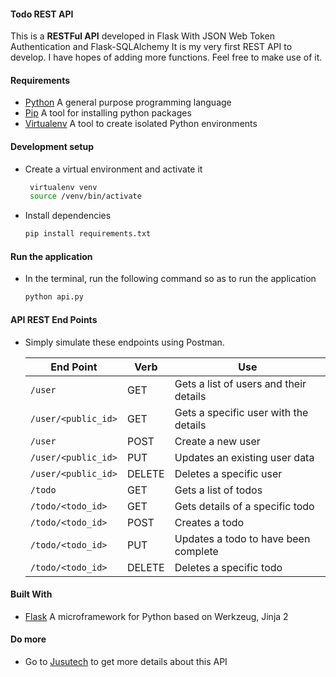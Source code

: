 #### Todo REST API
This is a  **RESTFul API** developed in Flask With JSON Web Token Authentication and Flask-SQLAlchemy 
It is my very first REST API to develop. I have hopes of adding more functions. Feel free to make use of it.

#### Requirements
- [Python](https://www.python.org/) A general purpose programming language
- [Pip](https://pypi.org/project/pip/) A tool for installing python packages
- [Virtualenv](https://virtualenv.pypa.io/en/stable/)  A tool to create isolated Python environments


#### Development setup
- Create a virtual environment and activate it
  ```bash
   virtualenv venv
   source /venv/bin/activate
  ```
- Install dependencies 
  ```bash
  pip install requirements.txt
  ```

#### Run the application
- In the terminal, run the following command so as to run the application
    ```bash
    python api.py
    ```

#### API REST End Points
- Simply simulate these endpoints using Postman. 

    | End Point                                           | Verb |Use                                            |
    | ----------------------------------------------------|------|-----------------------------------------------|
    |`/user`                                              |GET   |Gets a list of users and their details                                    |
    |`/user/<public_id>`                                  |GET   |Gets a specific user with the details                     |
    |`/user`                                              |POST  |Create a new user                   |
    |`/user/<public_id>`                                  |PUT   |Updates an existing user data         |
    |`/user/<public_id>`                                  |DELETE|Deletes a specific user                   |
    |`/todo`                                              |GET   |Gets a list of todos                    |
    |`/todo/<todo_id>`                                    |GET   |Gets details of a specific todo          |
    |`/todo/<todo_id>`                                    |POST  |Creates a todo                |
    |`/todo/<todo_id>`                                    |PUT   |Updates a todo to have been complete                         |
    |`/todo/<todo_id>`                                    |DELETE|Deletes a specific todo                     |
    

#### Built With
- [Flask](http://flask.pocoo.org/) A microframework for Python based on Werkzeug, Jinja 2 

#### Do more
- Go to [Jusutech](http://jusutech.blogspot.com) to get more details about this API